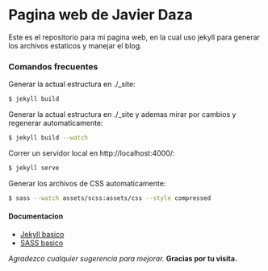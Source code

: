 # Pagina web de Javier Daza

Este es el repositorio para mi pagina web, en la cual uso jekyll para generar los archivos estaticos y manejar el blog.

### Comandos frecuentes

Generar la actual estructura en ./_site:
```sh
$ jekyll build
```

Generar la actual estructura en ./_site y ademas mirar por cambios y regenerar automaticamente:
```sh
$ jekyll build --watch
```

Correr un servidor local en http://localhost:4000/:
```sh
$ jekyll serve
```

Generar los archivos de CSS automaticamente:
```sh
$ sass --watch assets/scss:assets/css --style compressed
```

#### Documentacion
* [Jekyll basico]
* [SASS basico]


_Agradezco cualquier sugerencia para mejorar._
**Gracias por tu visita.** 


[Jekyll basico]: <https://jekyllrb.com/docs/usage/>
[SASS basico]: <http://sass-lang.com/guide>
